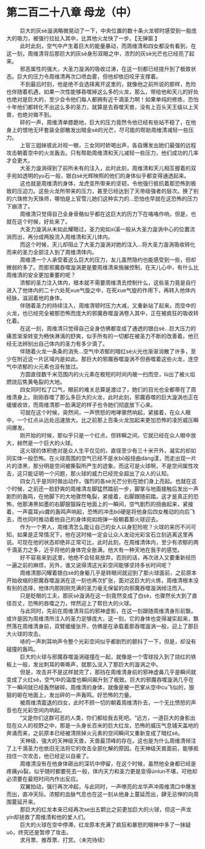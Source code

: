 <h1>第二百二十八章 母龙（中）</h1>
<div id="content">&nbsp&nbsp&nbsp&nbsp&nbsp&nbsp&nbsp&nbsp
 巨大的灰sè漩涡略微晃动了一下，中央位置的数十条火龙顿时感受到一股庞大的吸力，被强行拉扯入其中，比其他火龙快了一步。【无弹窗.】
 <br/>&nbsp&nbsp&nbsp&nbsp&nbsp&nbsp&nbsp&nbsp
 此时此刻，空气中产生着巨大的能量暴动，而周维清和四女都没有看到，在这一刻，周维清背后那巨大的灰sè身形双眼之中，浓烈的灰sè光芒也已经亮了起来。
 <br/>&nbsp&nbsp&nbsp&nbsp&nbsp&nbsp&nbsp&nbsp
 邪恶属性的强大，大圣力漩涡的吸收过涛，在这一刻都已经提升到了极致状态。巨大的压力令周维清再次口喷血雾，但他却依旧咬牙支撑着。
 <br/>&nbsp&nbsp&nbsp&nbsp&nbsp&nbsp&nbsp&nbsp
 不到最后时刻，他是绝不会选择离开这里的，就像他之前所说的那样，危险也伴随着机遇，如果一次性能够吞噬掉这么多的火龙，那么，带给他和天儿的好处也绝对是巨大的，至少会令他们每人都拥有近千滴圣力啊！如果单纯的修炼，恐怕十年他们都转化不出这么多的圣力，就算是去吞噬天兽，没有上百头天王级以上天兽，也绝对做不到。
 <br/>&nbsp&nbsp&nbsp&nbsp&nbsp&nbsp&nbsp&nbsp
 砰的一声，周维清单膝跪地，巨大的压力竟然令他已经有些站不稳了，在他身上的恨地无环套装全部散发出暗金sè的光芒，尽可能的帮助周维清减轻一些压力。
 <br/>&nbsp&nbsp&nbsp&nbsp&nbsp&nbsp&nbsp&nbsp
 上官三姐妹彼此对视一眼，三女同时娇喝出声，各自爆发出她们最强的远程攻击朝着空中的火龙轰去。只有帮助周维清和天儿减轻一些压力，他们成功的几率才会更大。
 <br/>&nbsp&nbsp&nbsp&nbsp&nbsp&nbsp&nbsp&nbsp
 大圣力漩涡得到了前所未有的注入，此时此刻，周维清和天儿相互握着的双手宛如透明的yu石一般，银白sè光辉映照的他们的身体似乎都变得通透起来。
 <br/>&nbsp&nbsp&nbsp&nbsp&nbsp&nbsp&nbsp&nbsp
 这也就是周维清的身体，龙虎变所带来的坚韧，令他强行抵抗着那恐怖到极致的压迫力。这些火龙所带来的压力，甚至已经达到了天帝级强者的层次。换了别的六珠修为天珠师，哪怕是上官雪儿她们这种实力的…恐怕也早就在这恐怖的压力下崩溃了。
 <br/>&nbsp&nbsp&nbsp&nbsp&nbsp&nbsp&nbsp&nbsp
 周维清只觉得自己全身骨骼似乎都在这巨大的历力下在咯咯作响，但是，也就在这个时候，好处来了。
 <br/>&nbsp&nbsp&nbsp&nbsp&nbsp&nbsp&nbsp&nbsp
 大圣力漩涡从未如此耀眼过，圣力宛如xi溪一般从大圣力漩涡中心的位置流淌而出，再分成两股流入周维清和天儿体内。
 <br/>&nbsp&nbsp&nbsp&nbsp&nbsp&nbsp&nbsp&nbsp
 而这个时候，天儿却阻止了大圣力漩涡对她的注入…将大圣力漩涡吸收转化而来的圣力全部注入到了周维清体内。
 <br/>&nbsp&nbsp&nbsp&nbsp&nbsp&nbsp&nbsp&nbsp
 周维清一个人承受着这么巨大的压力，友儿虽然隐约也能感受到一些，但却微弱的多了。而那邪魔吞噬漩涡更是要周维清来施展控制，在天儿心中，有什么比周维清的安全更加重要的呢？
 <br/>&nbsp&nbsp&nbsp&nbsp&nbsp&nbsp&nbsp&nbsp
 浓郁的圣力注入体内，根本就不需要周维清去控制什么，这些圣力竟是自行进入了他体内的二十六处死xue气旋之中，在死xue气旋的作用下，再转入他体内经脉，滋润着他的身体。
 <br/>&nbsp&nbsp&nbsp&nbsp&nbsp&nbsp&nbsp&nbsp
 伴随着圣力的持续注入，周维清顿时压力大减，又重新站了起来。而空中的火龙，也已经完全被那恐怖而庞大的邪魔吞噬漩涡卷入其中，正在被疯狂的吸收转化着。
 <br/>&nbsp&nbsp&nbsp&nbsp&nbsp&nbsp&nbsp&nbsp
 在这一刻，周维清只觉得自己全身仿佛都变成了通透的银白sè…巨大压力的痛苦渐渐转变为畅快淋漓的舒爽，似手所有的一切都在被圣力不断的改善着。他已经无法辨别出自己体内的圣力有多少滴了。
 <br/>&nbsp&nbsp&nbsp&nbsp&nbsp&nbsp&nbsp&nbsp
 伴随着火龙一条条的消失…空气中浓郁的暗红sè火光也渐渐消散了许多，至少在附近这一片区域内是如此。那巨大的邪魔吞噬漩涡不但吞噬着这些火龙，连空气中浓郁的火元素也没有放过。
 <br/>&nbsp&nbsp&nbsp&nbsp&nbsp&nbsp&nbsp&nbsp
 方圆直径数千米范围内的火元素在极短的时间内被一扫而空，lù出了被火焰燃烧后焦黄龟裂的大地。
 <br/>&nbsp&nbsp&nbsp&nbsp&nbsp&nbsp&nbsp&nbsp
 四女同时松了口气，眼前的难关总算是渡过了，她们的目光也全都蒂在了周维清身上。刚刚吞噬了那么多巨大的火龙，此时此刻，邪魔吞噬的巨大漩涡也正在缓缓收敛，而周维清那一脸满足的样子也令她们彻底放下心来。
 <br/>&nbsp&nbsp&nbsp&nbsp&nbsp&nbsp&nbsp&nbsp
 可就在这个时候，突然间，一声愤怒的咆哮骤然响起，紧接着，在众人眼中，一个红点从远处迅速放大。比之前那上百条火龙加起来更加恐怖的凌厉威压瞬间爆发。
 <br/>&nbsp&nbsp&nbsp&nbsp&nbsp&nbsp&nbsp&nbsp
 刚开始的时候，那似乎只是一个红点，但转瞬之间，它就已经在众人眼中放大，赫然是一个巨大的火球。
 <br/>&nbsp&nbsp&nbsp&nbsp&nbsp&nbsp&nbsp&nbsp
 这火球的体积绝对是众人生平仅见的，直径至少有三十米开外，凝实的却如同实体一般恐怖。在火球周围的空气已经不是水bō般扭曲dàng漾，而走出现一片片的漆黑，那分明是空间被撕裂所严生的迹象。而这可是火球啊，不是空间属性攻击，这只能证明一个问题，那火球的威力已经完全超出了众人的认知。
 <br/>&nbsp&nbsp&nbsp&nbsp&nbsp&nbsp&nbsp&nbsp
 四女几乎是同时做出动作，强烈的各sè光芒分别在她们身上亮起。也就在这个时候，之前还一脸舒爽的周维清左脚猛然踏前一步，脚掌与地面接触后发出一声剧烈的轰鸣，在他脚下的大地骤然龟裂，紧接着，右脚跟随前踏。这才是真正的恐怖，他那涛黑如墨的右脚狠狠跺在地面上的一瞬间，空气剧烈的扭曲起来，紧接着，一声震耳yù聋的轰鸣声响起，恐怖的冲击bō硬是将他身后四女椎动的向后飞去，而也同时推动着他自己的身体宛如炮弹一般朝着那火球迎去。
 <br/>&nbsp&nbsp&nbsp&nbsp&nbsp&nbsp&nbsp&nbsp
 作为一个男人，周维清怎么能让自己的女人以身犯险呢？火球的来历不问可知，如果是正常情况下，他在这时候一定会让众人发动光彩宝石立刻逃离这里再说。可现在他的状态却绝非正常可比，此时此刻，在周维清体内，至少有浓郁的两千滴圣力之多，近乎将他的身体完全胀满，他大有一种天地在我手的感觉。
 <br/>&nbsp&nbsp&nbsp&nbsp&nbsp&nbsp&nbsp&nbsp
 好不容易来到这里，他绝不会轻易放弃，否则的话，再次进入又要重新经历一遍之前的麻烦，另外，谁又说得清这光彩空间能够坚持多长时间呢？
 <br/>&nbsp&nbsp&nbsp&nbsp&nbsp&nbsp&nbsp&nbsp
 周维清那闪耀着银白sè的身躯几乎是转眼间就迎到了那火球面前，之前原本开始收缩的邪魔吞噬漩涡在这一刻也再次扩张，面对这巨大的火练，周维清根本没有别的选择，他体内那刚刚充满的圣力毫无保留的向邪魔吞噬漩涡倾注而入。
 <br/>&nbsp&nbsp&nbsp&nbsp&nbsp&nbsp&nbsp&nbsp
 只是眨眼的工夫，那灰sè漩涡在这一刻竟然变成了白sè，也骤然长大到了直径百丈，恐怖的吞噬之力，悍然迎上了帮巨大的火球。
 <br/>&nbsp&nbsp&nbsp&nbsp&nbsp&nbsp&nbsp&nbsp
 与此同时，先前在周维清背后的邪神虚影，在这一刻跟随周维清身形前飘，或许是因为周维清所注入的圣力足够庞大，这一刻，它的身体也变得凝实起来，飘然落在周维清身前，双臂缓缓张开，仿佛是在承载着那吞噬漩涡一般，迎上了那巨大火球的攻击。
 <br/>&nbsp&nbsp&nbsp&nbsp&nbsp&nbsp&nbsp&nbsp
 哧的一声刺耳响声令整个光彩空间似乎都剧烈的颤抖了一下，但是，却没有碰撞的轰鸣。
 <br/>&nbsp&nbsp&nbsp&nbsp&nbsp&nbsp&nbsp&nbsp
 巨大的火球与邪魔吞噬漩涡碰撞在一起，就像是一个雪球投入到了烧红的铁板上一般，发出刺耳的嘶嘶声，就那么没入了那巨大的漩涡之中。
 <br/>&nbsp&nbsp&nbsp&nbsp&nbsp&nbsp&nbsp&nbsp
 但是，攻击并不是这样就完了，那挡在周维清身前的邪神虚鼻几乎是瞬间就变成了火红sè，空气中的温度也瞬间飙升到了极致。巨大的邪魔吞噬漩涡几乎在下一瞬间就已经轰然破碎。周维清的身体，就像是被一巴掌从空中cu飞似的，狠狠的砸在地面上，发出砰的一声轰鸣。好恐怖的力量。
 <br/>&nbsp&nbsp&nbsp&nbsp&nbsp&nbsp&nbsp&nbsp
 被周维清震退的四女，此时不顾一切的朝着周维清扑去，一个无比愤怒的声音也在光彩空间内响起。
 <br/>&nbsp&nbsp&nbsp&nbsp&nbsp&nbsp&nbsp&nbsp
 “又是你们这群可恶的人类，你们都给我去死吧。“远方，一道巨大的身影出现在众人的视野之中，那是一头身长百米的巨大红龙，恐怖的威压气息铺天盖地的奔涌而来，之前原本已经被清除掉火元素的空间瞬间又重新变成了暗红sè。
 <br/>&nbsp&nbsp&nbsp&nbsp&nbsp&nbsp&nbsp&nbsp
 天神级，强大的天神级天兽，天兽最顶峰的存在。这也是为什么周维清倾注了上千滴圣力也依旧无法将它的攻击全部化解的原因。在天神级天兽面前，能够抵挡住一次攻击，他已经足以自豪了。
 <br/>&nbsp&nbsp&nbsp&nbsp&nbsp&nbsp&nbsp&nbsp
 周维清没有在他身体砸出的深坑中停留，在这个时候，虽然他全身都已经是疼痛yù裂，似乎随时都要死去一般，体内天力和圣力更是变得únlun不堪，可他却必须要在最短时间内作出反应。
 <br/>&nbsp&nbsp&nbsp&nbsp&nbsp&nbsp&nbsp&nbsp
 双翼拍动，强行再次冲起，与此同时，一声嘹亮的龙华声冲周维清口中爆发而出，直冲天际。浓郁的血脉气息也在这一刻从他身上蔓延而出，肆无忌惮的向周围蔓延开来。
 <br/>&nbsp&nbsp&nbsp&nbsp&nbsp&nbsp&nbsp&nbsp
 那巨大的红龙本来已经再次se出五颗比之前更加巨大的火球，但这一声龙yin却拯救了周维清和他的爱人们。
 <br/>&nbsp&nbsp&nbsp&nbsp&nbsp&nbsp&nbsp&nbsp
 巨大的火球在空中停滞，红龙原本充满了疯狂和暴怒的眼神中多了一抹疑uò，终究还是暂停了攻击。
 <br/>&nbsp&nbsp&nbsp&nbsp&nbsp&nbsp&nbsp&nbsp
 求月票、推荐票、打赏。（未完待续）
 <br/>&nbsp&nbsp&nbsp&nbsp&nbsp&nbsp&nbsp&nbsp
 <br/>&nbsp&nbsp&nbsp&nbsp&nbsp&nbsp&nbsp&nbsp
</div>
